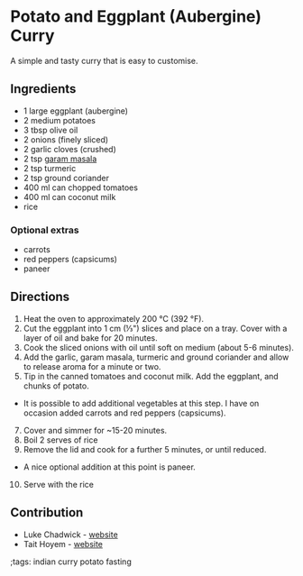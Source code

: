 # Potato and Eggplant (Aubergine) Curry

A simple and tasty curry that is easy to customise.

## Ingredients

- 1 large eggplant (aubergine)
- 2 medium potatoes
- 3 tbsp olive oil
- 2 onions (finely sliced)
- 2 garlic cloves (crushed)
- 2 tsp [garam masala](garam-masala.html)
- 2 tsp turmeric
- 2 tsp ground coriander
- 400 ml can chopped tomatoes
- 400 ml can coconut milk
- rice

### Optional extras
- carrots
- red peppers (capsicums)
- paneer

## Directions

1. Heat the oven to approximately 200 °C (392 °F).
2. Cut the eggplant into 1 cm (⅓") slices and place on a tray. Cover with a layer of oil and bake for 20 minutes.
3. Cook the sliced onions with oil until soft on medium (about 5-6 minutes).
4. Add the garlic, garam masala, turmeric and ground coriander and allow to release aroma for a minute or two.
5. Tip in the canned tomatoes and coconut milk. Add the eggplant, and chunks of potato.
  - It is possible to add additional vegetables at this step. I have on occasion added carrots and red peppers (capsicums).
7. Cover and simmer for ~15-20 minutes.
8. Boil 2 serves of rice
9. Remove the lid and cook for a further 5 minutes, or until reduced.
  - A nice optional addition at this point is paneer.
10. Serve with the rice

## Contribution

- Luke Chadwick - [website](https://lukechadwick.com)
- Tait Hoyem - [website](https://tait.tech)

;tags: indian curry potato fasting
